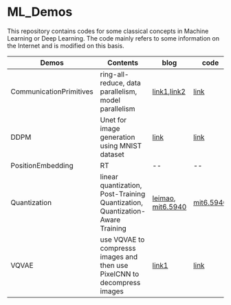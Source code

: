 # ML_Demos
This repository contains codes for some classical concepts in Machine Learning or Deep Learning. 
The code mainly refers to some information on the Internet and is modified on this basis.

| Demos                   | Contents                                                                     | blog                                                                                                                                | code                                                                      | 
|-------------------------|------------------------------------------------------------------------------|-------------------------------------------------------------------------------------------------------------------------------------|---------------------------------------------------------------------------|
| CommunicationPrimitives | ring-all-reduce, data parallelism, model parallelism                         | [link1](https://siboehm.com/articles/22/pipeline-parallel-training),[link2](https://siboehm.com/articles/22/data-parallel-training) | [link](https://github.com/siboehm/shallowspeed)                           |
| DDPM                    | Unet for image generation using MNIST dataset                                | [link](https://zhuanlan.zhihu.com/p/638442430)                                                                                      | [link](https://github.com/SingleZombie/DL-Demos/tree/master/dldemos/ddpm) |                   
| PositionEmbedding       | RT                                                                           | --                                                                                                                                  | --                                                                        |
| Quantization            | linear quantization, Post-Training Quantization, Quantization-Aware Training | [leimao](https://leimao.github.io/article/Neural-Networks-Quantization/), [mit6.5940](https://hanlab.mit.edu/courses/2024-fall-65940)| [mit6.5940](https://hanlab.mit.edu/courses/2024-fall-65940)    |
| VQVAE                   | use VQVAE to compresss images and then use PixelCNN to decompress images     |[link1](https://zhuanlan.zhihu.com/p/640000410)|[link](https://github.com/SingleZombie/DL-Demos/tree/master/dldemos/VQVAE)|